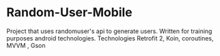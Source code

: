 # Random-User-Mobile
Project that uses randomuser's api to generate users. 
Written for training purposes android technologies. 
Technologies Retrofit 2, Koin, coroutines, MVVM , Gson

